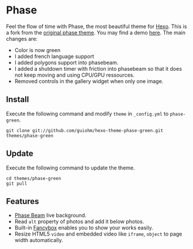 # Phase

Feel the flow of time with Phase, the most beautiful theme for [Hexo].
This is a fork from the [original phase theme](https://github.com/hexojs/hexo-theme-phase). You may find a demo [here](http://guilhaume.fr/blog/). The main changes are:
- Color is now green
- I added french language support
- I added polygons support into phasebeam.
- I added a shutdown timer with friction into phasebeam so that it does not keep moving and using CPU/GPU ressources.
- Removed controls in the gallery widget when only one image.

## Install

Execute the following command and modify `theme` in `_config.yml` to `phase-green`.

```
git clone git://github.com/guiohm/hexo-theme-phase-green.git themes/phase-green
```

## Update

Execute the following command to update the theme.

```
cd themes/phase-green
git pull
```

## Features

- [Phase Beam](https://www.youtube.com/watch?v=NhCXnWeXDT0) live background.
- Read `alt` property of photos and add it below photos.
- Built-in [Fancybox](http://fancyapps.com/fancybox/) enables you to show your works easily.
- Resize HTML5 `video` and embedded video like `iframe`, `object` to page width automatically.

[Hexo]: http://hexo.io
